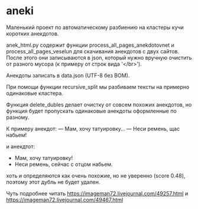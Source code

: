 # aneki
Маленький проект по автоматическому разбиению на кластеры кучи коротких анекдотов. 

anek_html.py содержит функции process_all_pages_anekdotovnet и process_all_pages_veselun для скачивания анекдотов с двух сайтов. После этого они записываются в json, который нужно вручную очистить от разного мусора (к примеру от строк вида '\</br\>').

Анекдоты записать в data.json (UTF-8 без BOM). 

При помощи функции recursive_split мы разбиваем тексты на примерно одинаковые кластера. 

Функция delete_dubles делает очистку от совсем похожих анекдотов, но функция будет пропускать одинаковые анекдоты оформленные по разному. 

К примеру анекдот:
— Мам, хочу татуировку…
— Неси ремень, щас набьем! 

и анекдтот:
- Мам, хочу татуировку!
- Неси ремень, сейчас с отцом набьем. 

хоть и определяются как очень похожие, но не уверенно (score 0.48), поэтому этот дубль не будет удален.

Чуть подробнее читать https://imageman72.livejournal.com/49257.html и https://imageman72.livejournal.com/49467.html
